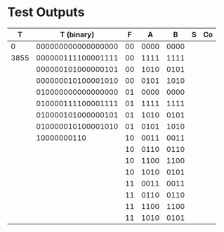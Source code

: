 # Test Outputs

| T      | T (binary)           | F    | A      | B      | S   | Co  |
| ------ | -------------------- | ---- | ------ | ------ | --- | --- |
| $0$    | $000000000000000000$ | $00$ | $0000$ | $0000$ |     |     |
| $3855$ | $000000111100001111$ | $00$ | $1111$ | $1111$ |     |     |
|        | $000000101000000101$ | $00$ | $1010$ | $0101$ |     |     |
|        | $000000010100001010$ | $00$ | $0101$ | $1010$ |     |     |
|        | $010000000000000000$ | $01$ | $0000$ | $0000$ |     |     |
|        | $010000111100001111$ | $01$ | $1111$ | $1111$ |     |     |
|        | $010000101000000101$ | $01$ | $1010$ | $0101$ |     |     |
|        | $010000010100001010$ | $01$ | $0101$ | $1010$ |     |     |
|        | $10000000110$        | $10$ | $0011$ | $0011$ |     |     |
|        |                      | $10$ | $0110$ | $0110$ |     |     |
|        |                      | $10$ | $1100$ | $1100$ |     |     |
|        |                      | $10$ | $1010$ | $0101$ |     |     |
|        |                      | $11$ | $0011$ | $0011$ |     |     |
|        |                      | $11$ | $0110$ | $0110$ |     |     |
|        |                      | $11$ | $1100$ | $1100$ |     |     |
|        |                      | $11$ | $1010$ | $0101$ |     |     |
